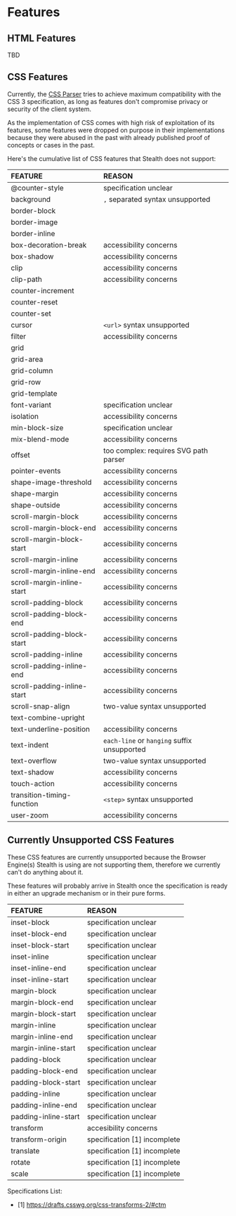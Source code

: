 
# Features

## HTML Features

TBD

## CSS Features

Currently, the [CSS Parser](./stealth/source/parser/CSS.mjs) tries to achieve maximum
compatibility with the CSS 3 specification, as long as features don't compromise
privacy or security of the client system.

As the implementation of CSS comes with high risk of exploitation of its features,
some features were dropped on purpose in their implementations because they were
abused in the past with already published proof of concepts or cases in the past.

Here's the cumulative list of CSS features that Stealth does not support:


| FEATURE                     | REASON                                      |
|:--------------------------- |:------------------------------------------- |
| @counter-style              | specification unclear                       |
| background                  | `,` separated syntax unsupported            |
| border-block                |                                             |
| border-image                |                                             |
| border-inline               |                                             |
| box-decoration-break        | accessibility concerns                      |
| box-shadow                  | accessibility concerns                      |
| clip                        | accessibility concerns                      |
| clip-path                   | accessibility concerns                      |
| counter-increment           |                                             |
| counter-reset               |                                             |
| counter-set                 |                                             |
| cursor                      | `<url>` syntax unsupported                  |
| filter                      | accessibility concerns                      |
| grid                        |                                             |
| grid-area                   |                                             |
| grid-column                 |                                             |
| grid-row                    |                                             |
| grid-template               |                                             |
| font-variant                | specification unclear                       |
| isolation                   | accessibility concerns                      |
| min-block-size              | specification unclear                       |
| mix-blend-mode              | accessibility concerns                      |
| offset                      | too complex: requires SVG path parser       |
| pointer-events              | accessibility concerns                      |
| shape-image-threshold       | accessibility concerns                      |
| shape-margin                | accessibility concerns                      |
| shape-outside               | accessibility concerns                      |
| scroll-margin-block         | accessibility concerns                      |
| scroll-margin-block-end     | accessibility concerns                      |
| scroll-margin-block-start   | accessibility concerns                      |
| scroll-margin-inline        | accessibility concerns                      |
| scroll-margin-inline-end    | accessibility concerns                      |
| scroll-margin-inline-start  | accessibility concerns                      |
| scroll-padding-block        | accessibility concerns                      |
| scroll-padding-block-end    | accessibility concerns                      |
| scroll-padding-block-start  | accessibility concerns                      |
| scroll-padding-inline       | accessibility concerns                      |
| scroll-padding-inline-end   | accessibility concerns                      |
| scroll-padding-inline-start | accessibility concerns                      |
| scroll-snap-align           | two-value syntax unsupported                |
| text-combine-upright        |                                             |
| text-underline-position     | accessibility concerns                      |
| text-indent                 | `each-line` or `hanging` suffix unsupported |
| text-overflow               | two-value syntax unsupported                |
| text-shadow                 | accessibility concerns                      |
| touch-action                | accessibility concerns                      |
| transition-timing-function  | `<step>` syntax unsupported                 |
| user-zoom                   | accessibility concerns                      |

## Currently Unsupported CSS Features

These CSS features are currently unsupported because the Browser Engine(s) Stealth
is using are not supporting them, therefore we currently can't do anything about it.

These features will probably arrive in Stealth once the specification is ready in
either an upgrade mechanism or in their pure forms.

| FEATURE                     | REASON                                      |
|:--------------------------- |:------------------------------------------- |
| inset-block                 | specification unclear                       |
| inset-block-end             | specification unclear                       |
| inset-block-start           | specification unclear                       |
| inset-inline                | specification unclear                       |
| inset-inline-end            | specification unclear                       |
| inset-inline-start          | specification unclear                       |
| margin-block                | specification unclear                       |
| margin-block-end            | specification unclear                       |
| margin-block-start          | specification unclear                       |
| margin-inline               | specification unclear                       |
| margin-inline-end           | specification unclear                       |
| margin-inline-start         | specification unclear                       |
| padding-block               | specification unclear                       |
| padding-block-end           | specification unclear                       |
| padding-block-start         | specification unclear                       |
| padding-inline              | specification unclear                       |
| padding-inline-end          | specification unclear                       |
| padding-inline-start        | specification unclear                       |
| transform                   | accesibility concerns                       |
| transform-origin            | specification [1] incomplete                |
| translate                   | specification [1] incomplete                |
| rotate                      | specification [1] incomplete                |
| scale                       | specification [1] incomplete                |


Specifications List:

- [1] https://drafts.csswg.org/css-transforms-2/#ctm





